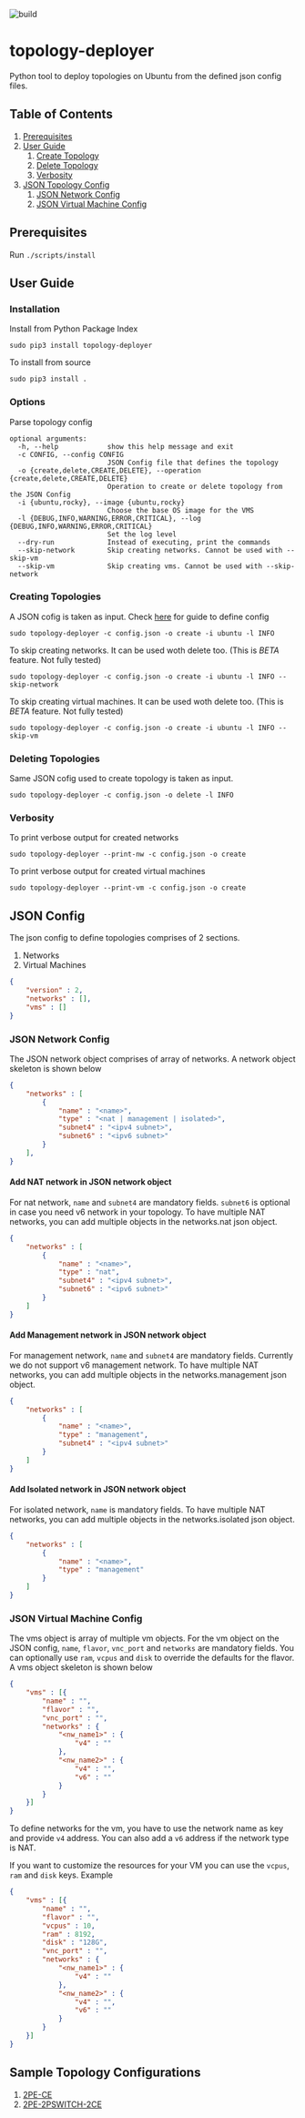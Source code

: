 ![build](https://github.com/vpatel95/topology-deployer/actions/workflows/python-app.yml/badge.svg)

# topology-deployer
Python tool to deploy topologies on Ubuntu from the defined json config files.

## Table of Contents
1. [Prerequisites](#prereq)
2. [User Guide](#usage)
    1. [Create Topology](#create)
    2. [Delete Topology](#delete)
    3. [Verbosity](#verbose)
4. [JSON Topology Config](#json_conf)
    1. [JSON Network Config](#json_nw)
    2. [JSON Virtual Machine Config](#json_vm)

## Prerequisites <a name = "prereq"></a>

Run `./scripts/install`

## User Guide <a name = "usage"></a>

### Installation
Install from Python Package Index

```
sudo pip3 install topology-deployer
```

To install from source

```
sudo pip3 install .
```

### Options
Parse topology config

```
optional arguments:
  -h, --help            show this help message and exit
  -c CONFIG, --config CONFIG
                        JSON Config file that defines the topology
  -o {create,delete,CREATE,DELETE}, --operation {create,delete,CREATE,DELETE}
                        Operation to create or delete topology from the JSON Config
  -i {ubuntu,rocky}, --image {ubuntu,rocky}
                        Choose the base OS image for the VMS
  -l {DEBUG,INFO,WARNING,ERROR,CRITICAL}, --log {DEBUG,INFO,WARNING,ERROR,CRITICAL}
                        Set the log level
  --dry-run             Instead of executing, print the commands
  --skip-network        Skip creating networks. Cannot be used with --skip-vm
  --skip-vm             Skip creating vms. Cannot be used with --skip-network
```

### Creating Topologies <a name = "create"></a>
A JSON cofig is taken as input. Check [here](#json_conf) for guide to define config

```
sudo topology-deployer -c config.json -o create -i ubuntu -l INFO
```

To skip creating networks. It can be used woth delete too. (This is _BETA_ feature. Not fully tested)
```
sudo topology-deployer -c config.json -o create -i ubuntu -l INFO --skip-network
```

To skip creating virtual machines. It can be used woth delete too. (This is _BETA_ feature. Not fully tested)

```
sudo topology-deployer -c config.json -o create -i ubuntu -l INFO --skip-vm
```

### Deleting Topologies <a name = "delete"></a>
Same JSON cofig used to create topology is taken as input.

```
sudo topology-deployer -c config.json -o delete -l INFO
```

### Verbosity <a name = "verbose"></a>
To print verbose output for created networks

```
sudo topology-deployer --print-nw -c config.json -o create
```

To print verbose output for created virtual machines

```
sudo topology-deployer --print-vm -c config.json -o create
```


## JSON Config <a name = "json_conf">
The json config to define topologies comprises of 2 sections.
1. Networks
2. Virtual Machines

```json
{
    "version" : 2,
    "networks" : [],
    "vms" : []
}
```

### JSON Network Config <a name = "json_nw"></a>
The JSON network object comprises of array of networks. A network object skeleton is shown below

```json
{
    "networks" : [
        {
            "name" : "<name>",
            "type" : "<nat | management | isolated>",
            "subnet4" : "<ipv4 subnet>",
            "subnet6" : "<ipv6 subnet>"
        }
    ],
}
```

#### Add NAT network in JSON network object
For nat network, `name` and `subnet4` are mandatory fields. `subnet6` is optional in case you need v6 network in your topology. To have multiple NAT networks, you can add multiple objects in the networks.nat json object.

```json
{
    "networks" : [
        {
            "name" : "<name>",
            "type" : "nat",
            "subnet4" : "<ipv4 subnet>",
            "subnet6" : "<ipv6 subnet>"
        }
    ]
}
```

#### Add Management network in JSON network object
For management network, `name` and `subnet4` are mandatory fields. Currently we do not support v6 management network. To have multiple NAT networks, you can add multiple objects in the networks.management json object.

```json
{
    "networks" : [
        {
            "name" : "<name>",
            "type" : "management",
            "subnet4" : "<ipv4 subnet>"
        }
    ]
}
```

#### Add Isolated network in JSON network object
For isolated network, `name` is mandatory fields. To have multiple NAT networks, you can add multiple objects in the networks.isolated json object.

```json
{
    "networks" : [
        {
            "name" : "<name>",
            "type" : "management"
        }
    ]
}
```

### JSON Virtual Machine Config <a name = "json_vm"></a>
The vms object is array of multiple vm objects. For the vm object on the JSON config, `name`, `flavor`, `vnc_port` and `networks` are mandatory fields. You can optionally use `ram`, `vcpus` and `disk` to override the defaults for the flavor. A vms object skeleton is shown below

```json
{
    "vms" : [{
        "name" : "",
        "flavor" : "",
        "vnc_port" : "",
        "networks" : {
            "<nw_name1>" : {
                "v4" : ""
            },
            "<nw_name2>" : {
                "v4" : "",
                "v6" : ""
            }
        }
    }]
}
```

To define networks for the vm, you have to use the network name as key and provide `v4` address. You can also add a `v6` address if the network type is NAT.

If you want to customize the resources for your VM you can use the `vcpus`, `ram` and `disk` keys. Example
```json
{
    "vms" : [{
        "name" : "",
        "flavor" : "",
        "vcpus" : 10,
        "ram" : 8192,
        "disk" : "128G",
        "vnc_port" : "",
        "networks" : {
            "<nw_name1>" : {
                "v4" : ""
            },
            "<nw_name2>" : {
                "v4" : "",
                "v6" : ""
            }
        }
    }]
}
```
## Sample Topology Configurations

1. [2PE-CE](topologies/evpn-2pe.json)
2. [2PE-2PSWITCH-2CE](topologies/sr-mpls.json)
